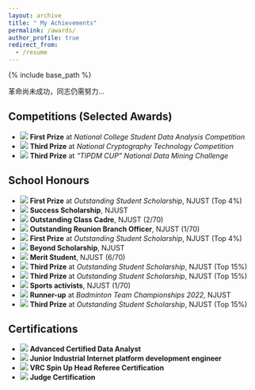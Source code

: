 ```yaml
---
layout: archive
title: " My Achievements"
permalink: /awards/
author_profile: true
redirect_from:
  - /resume
---
```


{% include base_path %}

革命尚未成功，同志仍需努力...

Competitions (Selected Awards)
---
* ![](https://img.shields.io/badge/Dec.%202023-Online-blue) **First Prize** at *National College Student Data Analysis Competition*
* ![](https://img.shields.io/badge/Nov.%202023-Urumqi,%20China-blue) **Third Prize** at *National Cryptography Technology Competition*
* ![](https://img.shields.io/badge/Jun.%202023-Online-blue) **Third Prize** at *“TIPDM CUP” National Data Mining Challenge*


School Honours
---
* ![](https://img.shields.io/badge/Sep.%202024-FF0000) **First Prize** at *Outstanding Student Scholarship*, NJUST (Top 4%)
* ![](https://img.shields.io/badge/Sep.%202024-FF0000) **Success Scholarship**, NJUST
* ![](https://img.shields.io/badge/Sep.%202024-FF0000) **Outstanding Class Cadre**, NJUST (2/70)
* ![](https://img.shields.io/badge/Apr.%202024-FF0000) **Outstanding Reunion Branch Officer**, NJUST (1/70)
* ![](https://img.shields.io/badge/Mar.%202024-FF0000) **First Prize** at *Outstanding Student Scholarship*, NJUST (Top 4%)
* ![](https://img.shields.io/badge/Mar.%202024-FF0000) **Beyond Scholarship**, NJUST
* ![](https://img.shields.io/badge/Nov.%202023-FF0000) **Merit Student**, NJUST (6/70)
* ![](https://img.shields.io/badge/Sep.%202023-FF0000) **Third Prize** at *Outstanding Student Scholarship*, NJUST (Top 15%)
* ![](https://img.shields.io/badge/Mar.%202023-FF0000) **Third Prize** at *Outstanding Student Scholarship*, NJUST (Top 15%)
* ![](https://img.shields.io/badge/Nov.%202022-FF0000) **Sports activists**, NJUST (1/70)
* ![](https://img.shields.io/badge/Nov.%202022-FF0000) **Runner-up** at *Badminton Team Championships 2022*, NJUST
* ![](https://img.shields.io/badge/Sep.%202022-FF0000) **Third Prize** at *Outstanding Student Scholarship*, NJUST (Top 15%)


Certifications
---
* ![](https://img.shields.io/badge/Feb.%202024-China%20Financial%20Analysis%20Institute-blue) **Advanced Certified Data Analyst**
* ![](https://img.shields.io/badge/Jun.%202023-Talent%20Exchange%20Centre%20of%20MIIT-blue) **Junior Industrial Internet platform development engineer**
* ![](https://img.shields.io/badge/Apr.%202023-REC%20Foundation-blue) **VRC Spin Up Head Referee Certification**
* ![](https://img.shields.io/badge/Apr.%202023-REC%20Foundation-blue) **Judge Certification**
